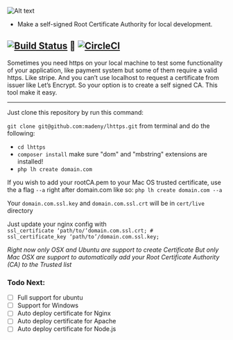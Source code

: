 
![Alt text](https://raw.githubusercontent.com/madeny/lhttps/master/lhttps.svg?sanitize=true)
* Make a self-signed Root Certificate Authority for local development.

[![Build Status](https://travis-ci.org/madeny/lhttps.svg?branch=master)](https://travis-ci.org/madeny/lhttps)  [![CircleCI](https://circleci.com/gh/madeny/lhttps.svg?style=svg)](https://circleci.com/gh/madeny/lhttps)
---
Sometimes you need https on your local machine to test some functionality of your application, like payment system but some of them require a valid https. Like stripe. And you can’t use localhost to request a certificate from issuer like Let’s Encrypt. So your option is to create a self signed CA. This tool make it easy.

---

Just clone this repository by run this command:

`git clone git@github.com:madeny/lhttps.git` 
from terminal and do the following:

* `cd lhttps`
* `composer install` make sure "dom" and "mbstring" extensions are installed!
* `php lh create domain.com`

If you wish to add your rootCA.pem to your Mac OS trusted certificate, use the a flag `--a` right after domain.com like so: `php lh create domain.com --a`

Your `domain.com.ssl.key` and `domain.com.ssl.crt` will be in `cert/live` directory

Just update your nginx config with       
`ssl_certificate ‘path/to/‘domain.com.ssl.crt; # `   
`ssl_certificate_key ‘path/to’/domain.com.ssl.key;`


*Right now only OSX and Ubuntu are support to create Certificate*
*But only Mac OSX are support to automatically add your Root Certificate Authority (CA) to the Trusted list*

### Todo Next:

- [ ] Full support for ubuntu
- [ ] Support for Windows
- [ ] Auto deploy certificate for Nginx
- [ ] Auto deploy certificate for Apache
- [ ] Auto deploy certificate for Node.js
